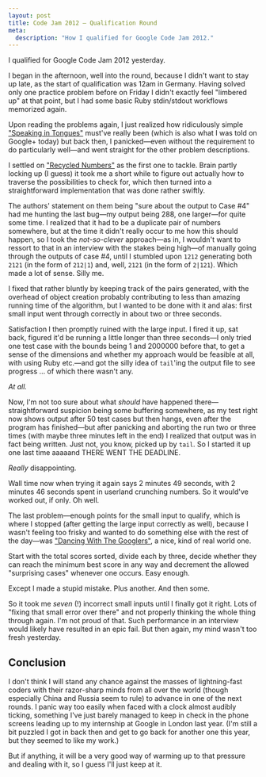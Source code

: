 ```yaml
---
layout: post
title: Code Jam 2012 – Qualification Round
meta:
  description: "How I qualified for Google Code Jam 2012."
---
```


I qualified for Google Code Jam 2012 yesterday.

I began in the afternoon, well into the round, because I didn't want to stay up
late, as the start of qualification was 12am in Germany. Having solved only one
practice problem before on Friday I didn't exactly feel "limbered up" at that
point, but I had some basic Ruby stdin/stdout workflows memorized again.

Upon reading the problems again, I just realized how ridiculously simple
["Speaking in
Tongues"](http://code.google.com/codejam/contest/1460488/dashboard#s=p0)
must've really been (which is also what I was told on Google+ today) but back
then, I panicked—even without the requirement to do particularly well—and went
straight for the other problem descriptions.

I settled on ["Recycled
Numbers"](http://code.google.com/codejam/contest/1460488/dashboard#s=p2) as the
first one to tackle. Brain partly locking up (I guess) it took me a short while
to figure out actually how to traverse the possibilities to check for, which
then turned into a straightforward implementation that was done rather swiftly.

The authors' statement on them being "sure about the output to Case \#4" had me
hunting the last bug—my output being 288, one larger—for quite some time.
I realized that it had to be a duplicate pair of numbers somewhere, but at the
time it didn't really occur to me how this should happen, so I took the
*not-so-clever* approach—as in, I wouldn't want to ressort to that in an
interview with the stakes being high—of manually going through the outputs of
case \#4, until I stumbled upon `1212` generating both `2121` (in the form of
`212|1`) and, well, `2121` (in the form of `2|121`). Which made a lot of sense.
Silly me.

I fixed that rather bluntly by keeping track of the pairs generated, with the
overhead of object creation probably contributing to less than amazing running
time of the algorithm, but I wanted to be done with it and alas: first small
input went through correctly in about two or three seconds.

Satisfaction I then promptly ruined with the large input. I fired it up, sat
back, figured it'd be running a little longer than three seconds—I only tried
one test case with the bounds being 1 and 2000000 before that, to get a sense
of the dimensions and whether my approach would be feasible at all, with using
Ruby etc.—and got the silly idea of `tail`'ing the output file to see progress
… of which there wasn't any.

*At all.*

Now, I'm not too sure about what *should* have happened there—straightforward
suspicion being some buffering somewhere, as my test right now shows output
after 50 test cases but then hangs, even after the program has finished—but
after panicking and aborting the run two or three times (with maybe three
minutes left in the end) I realized that output was in fact being written. Just
not, you know, picked up by `tail`. So I started it up one last time aaaaand
THERE WENT THE DEADLINE.

*Really* disappointing.

Wall time now when trying it again says 2 minutes 49 seconds, with 2 minutes 46
seconds spent in userland crunching numbers. So it would've worked out, if
only. Oh well.

The last problem—enough points for the small input to qualify, which is where
I stopped (after getting the large input correctly as well), because I wasn't
feeling too frisky and wanted to do something else with the rest of the day—was
["Dancing With The
Googlers"](http://code.google.com/codejam/contest/1460488/dashboard#s=p1),
a nice, kind of real world one.

Start with the total scores sorted, divide each by three, decide whether they
can reach the minimum best score in any way and decrement the allowed
"surprising cases" whenever one occurs. Easy enough.

Except I made a stupid mistake. Plus another. And then some.

So it took me *seven* (!) incorrect small inputs until I finally got it right.
Lots of "fixing that small error over there" and not properly thinking the
whole thing through again. I'm not proud of that. Such performance in an
interview would likely have resulted in an epic fail. But then again, my mind
wasn't too fresh yesterday.

## Conclusion ##

I don't think I will stand any chance against the masses of lightning-fast
coders with their razor-sharp minds from all over the world (though especially
China and Russia seem to rule) to advance in one of the next rounds. I panic
way too easily when faced with a clock almost audibly ticking, something I've
just barely managed to keep in check in the phone screens leading up to my
internship at Google in London last year. (I'm still a bit puzzled I got in
back then and get to go back for another one this year, but they seemed to like
my work.)

But if anything, it will be a very good way of warming up to that pressure and
dealing with it, so I guess I'll just keep at it.

